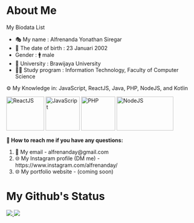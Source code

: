 <h1>About Me</h1>

<div id = "introduce-myself">
  <p> My Biodata List </p>
  <ul>
    <li> 🎭 My name : Alfrenanda Yonathan Siregar</li>
    <li> 🎂 The date of birth : 23 Januari 2002 </li>
    <li> Gender : 🚹 male </li>
    <li> 🏫 University : Brawijaya University </li>
    <li> 👨‍🎓 Study program : Information Technology, Faculty of Computer Science </li>
  </ul>
  <p> ⚙ My Knowledge in: JavaScript, ReactJS, Java, PHP, NodeJS, and Kotlin</p>
  <img src = "https://image.pngaaa.com/930/2507930-middle.png" title="ReactJS" width="100" height="90">
  <img src = "https://upload.wikimedia.org/wikipedia/commons/thumb/9/99/Unofficial_JavaScript_logo_2.svg/2048px-Unofficial_JavaScript_logo_2.svg.png" title = "JavaScript" width="90" height="90">
  <img src = "https://upload.wikimedia.org/wikipedia/commons/2/27/PHP-logo.svg" title = "PHP" width="90" height="90">
  <img src = "https://i1.wp.com/ngodingsantai.com/wp-content/uploads/2017/10/nodejs-new-pantone-black.png?fit=1200%2C735&ssl=1" title = "NodeJS" width="150" height="90">
<div>

<div id = "contact-me">
  <p style = "font-weight: bold">
    🔗 How to reach me if you have any questions:
  </p>
  <ol>
    <li> 📧 My email - alfrenanday@gmail.com </li>
    <li> 🌐 My Instagram profile (DM me) - https://www.instagram.com/alfrenanday/ </li>
    <li> 🌐 My portfolio website - (coming soon) </li>
  </ol>
</div>

 <h1>My Github's Status</h1>
<a href = "https://github.com/anuraghazra/github-readme-stats">
  <img src = "https://github-readme-stats.vercel.app/api?username=yonathansiregar&show_icons=true&theme=tokyonight&line_height=40px" />
</a>

<a href = "https://github.com/anuraghazra/github-readme-stats">
  <img src = "https://github-readme-stats.vercel.app/api/top-langs/?username=yonathansiregar&langs_count=5&theme=tokyonight" />
</a>
